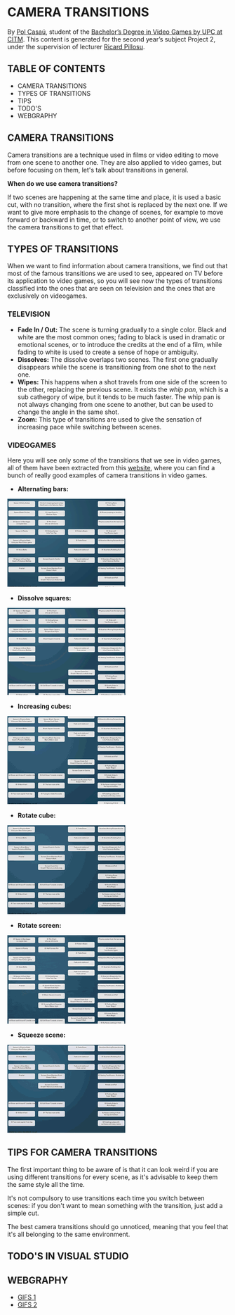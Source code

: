 # CAMERA TRANSITIONS

By [Pol Casaú](https://linkedin.com/in/pol-casaú-779045181/), student of the [Bachelor’s Degree in Video Games by UPC at CITM](https://www.citm.upc.edu/ing/estudis/graus-videojocs/). This content is generated for the second year’s subject Project 2, under the supervision of lecturer [Ricard Pillosu](https://www.linkedin.com/in/ricardpillosu/?originalSubdomain=es).

## TABLE OF CONTENTS

- CAMERA TRANSITIONS
- TYPES OF TRANSITIONS
- TIPS
- TODO'S
- WEBGRAPHY

## CAMERA TRANSITIONS
Camera transitions are a technique used in films or video editing to move from one scene to another one. They are also applied to video games, but before focusing on them, let's talk about transitions in general.

__When do we use camera transitions?__

If two scenes are happening at the same time and place, it is used a basic cut, with no transition, where the first shot is replaced by the next one.
If we want to give more emphasis to the change of scenes, for example to move forward or backward in time, or to switch to another point of view, we use the camera transitions to get that effect.

## TYPES OF TRANSITIONS
When we want to find information about camera transitions, we find out that most of the famous transitions we are used to see, appeared on TV before its application to video games, so you will see now the types of transitions classified into the ones that are seen on television and the ones that are exclusively on videogames.

### TELEVISION

- __Fade In / Out:__ The scene is turning gradually to a single color. Black and white are the most common ones; fading to black is used in dramatic or emotional scenes, or to introduce the credits at the end of a film, while fading to white is used to create a sense of hope or ambiguity.
- __Dissolves:__ The dissolve overlaps two scenes. The first one gradually disappears while the scene is transitioning from one shot to the next one.
- __Wipes:__ This happens when a shot travels from one side of the screen to the other, replacing the previous scene. It exists the _whip pan_, which is a sub cathegory of wipe, but it tends to be much faster. The whip pan is not always changing from one scene to another, but can be used to change the angle in the same shot.
- __Zoom:__ This type of transitions are used to give the sensation of increasing pace while switching between scenes.

### VIDEOGAMES

Here you will see only some of the transitions that we see in video games, all of them have been extracted from this [website](http://www.davetech.co.uk/screentransitions), where you can find a bunch of really good examples of camera transitions in video games.

- __Alternating bars:__ 

![Alternating Bars](https://raw.githubusercontent.com/Bullseye14/Camera-Transitions/gh-pages/Images/alternating_bars.gif)

- __Dissolve squares:__ 

![Dissolve squares](https://raw.githubusercontent.com/Bullseye14/Camera-Transitions/gh-pages/Images/dissolve_squares.gif)

- __Increasing cubes:__ 

![Increasing cubes](https://raw.githubusercontent.com/Bullseye14/Camera-Transitions/gh-pages/Images/increasing_cubes.gif)

- __Rotate cube:__ 

![Rotate Cube](https://raw.githubusercontent.com/Bullseye14/Camera-Transitions/gh-pages/Images/rotate_cube.gif)

- __Rotate screen:__ 

![Rotate screen](https://raw.githubusercontent.com/Bullseye14/Camera-Transitions/gh-pages/Images/rotate_screen.gif)

- __Squeeze scene:__ 

![Squeeze scene](https://raw.githubusercontent.com/Bullseye14/Camera-Transitions/gh-pages/Images/squeeze.gif)

## TIPS FOR CAMERA TRANSITIONS
The first important thing to be aware of is that it can look weird if you are using different transitions for every scene, as it's advisable to keep them the same style all the time.

It's not compulsory to use transitions each time you switch between scenes: if you don't want to mean something with the transition, just add a simple cut.

The best camera transitions should go unnoticed, meaning that you feel that it's all belonging to the same environment.

## TODO'S IN VISUAL STUDIO

## WEBGRAPHY

- [GIFS 1](https://www.youtube.com/watch?v=OAH0MoAv2CI)
- [GIFS 2](https://www.youtube.com/watch?v=dJ21oJURdTE)
